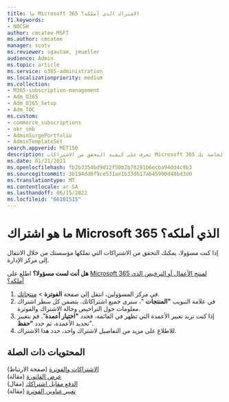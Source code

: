```yaml
---
title: ما Microsoft 365 الاشتراك الذي أملكه؟
f1.keywords:
- NOCSH
author: cmcatee-MSFT
ms.author: cmcatee
manager: scotv
ms.reviewer: sgautam, jmueller
audience: Admin
ms.topic: article
ms.service: o365-administration
ms.localizationpriority: medium
ms.collection:
- M365-subscription-management
- Adm_O365
- Adm_O365_Setup
- Adm_TOC
ms.custom:
- commerce_subscriptions
- okr_smb
- AdminSurgePortfolio
- AdminTemplateSet
search.appverid: MET150
description: تعرف على كيفية التحقق من الاشتراكات Microsoft 365 التي تمتلكها مؤسستك من خلال الانتقال إلى صفحة المنتجات الخاصة بك.
ms.date: 01/21/2021
ms.openlocfilehash: fb2b3354bd9d12f50b2b70291b6ecba94dd4c9b3
ms.sourcegitcommit: 3b194dd6f9ce531ae1b33d617ab45990d48bd3d0
ms.translationtype: MT
ms.contentlocale: ar-SA
ms.lasthandoff: 06/15/2022
ms.locfileid: "66101515"
---
```

# <a name="which-microsoft-365-subscription-do-i-have"></a>ما هو اشتراك Microsoft 365 الذي أملكه؟

إذا كنت مسؤولا، يمكنك التحقق من الاشتراكات التي تملكها مؤسستك من خلال الانتقال إلى مركز الإدارة.
  
**هل أنت لست مسؤولا؟** اطلع على [Microsoft 365 لمنتج الأعمال أو الترخيص الذي أملكه؟](https://support.microsoft.com/office/f8ab5e25-bf3f-4a47-b264-174b1ee925fd)

1. في مركز المسؤولين، انتقل إلى صفحة **الفوترة** \> <a href="https://go.microsoft.com/fwlink/p/?linkid=842054" target="_blank">منتجاتك</a>.
2. في علامة التبويب **"المنتجات** "، سترى جميع اشتراكاتك. يتضمن كل سطر اشتراك معلومات حول التراخيص وحالة الاشتراك والفوترة.
3. إذا كنت تريد تغيير الأعمدة التي تظهر في القائمة، فحدد **"اختيار أعمدة**". قم بتغيير تحديد الأعمدة، ثم حدد **"حفظ**".
4. للاطلاع على مزيد من التفاصيل لاشتراك واحد، حدد هذا الاشتراك.

## <a name="related-content"></a>المحتويات ذات الصلة
  
[الاشتراكات والفوترة](../../commerce/index.yml) (صفحة الارتباط)\
[عرض الفاتورة](../../commerce/billing-and-payments/view-your-bill-or-invoice.md) (مقالة)\
[الدفع مقابل اشتراكك](../../commerce/billing-and-payments/pay-for-your-subscription.md) (مقال)\
[تغيير عناوين الفوترة](../../commerce/billing-and-payments/change-your-billing-addresses.md) (مقالة)